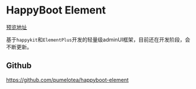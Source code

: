 # HappyBoot Element

[预览地址](https://element.happykit.org/#/login)

基于`happykit`和`ElementPlus`开发的轻量级adminUI框架，目前还在开发阶段，会不断更新。

## Github
https://github.com/pumelotea/happyboot-element
